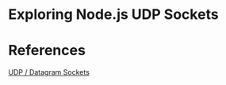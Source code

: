 # Exploring Node.js UDP Sockets

# References
[UDP / Datagram Sockets](https://nodejs.org/dist/latest-v8.x/docs/api/dgram.html)
